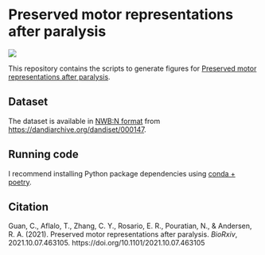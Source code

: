 # Preserved motor representations after paralysis

[![](https://img.shields.io/badge/python-3.8+-blue.svg)](https://www.anaconda.com//)

This repository contains the scripts to generate figures for [Preserved motor representations after paralysis](https://www.biorxiv.org/content/10.1101/2021.10.07.463105).

## Dataset
The dataset is available in [NWB:N format](https://www.nwb.org/nwb-neurophysiology/) from https://dandiarchive.org/dandiset/000147.

## Running code
I recommend installing Python package dependencies using [conda + poetry](https://ealizadeh.com/blog/guide-to-python-env-pkg-dependency-using-conda-poetry).

## Citation
<div class="csl-entry">Guan, C., Aflalo, T., Zhang, C. Y., Rosario, E. R., Pouratian, N., &#38; Andersen, R. A. (2021). Preserved motor representations after paralysis. <i>BioRxiv</i>, 2021.10.07.463105. https://doi.org/10.1101/2021.10.07.463105</div>
